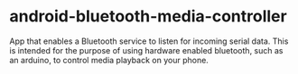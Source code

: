 android-bluetooth-media-controller
==================================

App that enables a Bluetooth service to listen for incoming serial data. This is intended for the purpose of using hardware enabled bluetooth, such as an arduino, to control media playback on your phone.


